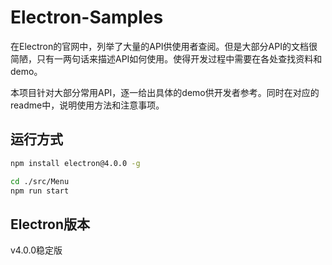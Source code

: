 # Electron-Samples

在Electron的官网中，列举了大量的API供使用者查阅。但是大部分API的文档很简陋，只有一两句话来描述API如何使用。使得开发过程中需要在各处查找资料和demo。

本项目针对大部分常用API，逐一给出具体的demo供开发者参考。同时在对应的readme中，说明使用方法和注意事项。

## 运行方式

```bash
npm install electron@4.0.0 -g

cd ./src/Menu
npm run start
```

## Electron版本

v4.0.0稳定版